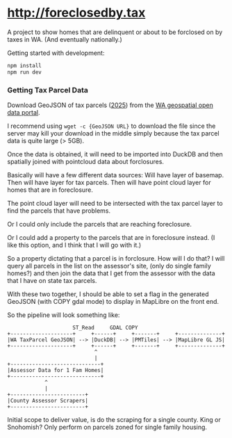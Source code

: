 # http://foreclosedby.tax

A project to show homes that are delinquent or about to be forclosed on by taxes in WA. (And eventually nationally.)

Getting started with development:
```bash
npm install
npm run dev
```

### Getting Tax Parcel Data

Download GeoJSON of tax parcels ([2025](https://geo.wa.gov/maps/2b603a599a0842a3b2284c04c8927f35/about)) from the [WA geospatial open data portal](https://geo.wa.gov/).

I recommend using `wget -c {GeoJSON URL}` to download the file since the server may kill your download in the middle simply because the tax parcel data is quite large (> 5GB).

Once the data is obtained, it will need to be imported into
DuckDB and then spatially joined with pointcloud data about
forclosures.

Basically will have a few different data sources:
Will have layer of basemap.
Then will have layer for tax parcels.
Then will have point cloud layer for homes that are in foreclosure.

The point cloud layer will need to be intersected with the
tax parcel layer to find the parcels that have problems.

Or I could only include the parcels that are reaching foreclosure.

Or I could add a property to the parcels that are in foreclosure instead. (I like this option, and I think that I will go with it.)

So a property dictating that a parcel is in forclosure.
How will I do that? I will query all parcels in the list on the assessor's site, (only do single family homes?) and then join the data that I get from the assessor with the data that I have on state tax parcels.

With these two together, I should be able to set a flag in the generated GeoJSON (with COPY gdal mode) to display in MapLibre on the front end.

So the pipeline will look something like:
```
                     ST_Read     GDAL COPY
+--------------------+     +------+     +-------+     +--------------+
|WA TaxParcel GeoJSON| --> |DuckDB| --> |PMTiles| --> |MapLibre GL JS|
+--------------------+     +------+     +-------+     +--------------+
                            ^
                            |
+-----------------------------+
|Assessor Data for 1 Fam Homes|
+-----------------------------+
            ^
            |
+------------------------+
|County Assessor Scrapers|
+------------------------+
```

Initial scope to deliver value, is do the scraping for a single county. King or Snohomish?
Only perform on parcels zoned for single family housing.
